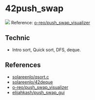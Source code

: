 # 42push_swap
![](gif/push_swap.gif)
Reference: [o-reo/push_swap_visualizer](https://github.com/o-reo/push_swap_visualizer)

## Technic
- Intro sort, Quick sort, DFS, deque.

## References
- [solareenlo/qsort.c](https://github.com/solareenlo/qsort.c)
- [solareenlo/42deque](https://github.com/solareenlo/42deque)
- [o-reo/push_swap_visualizer](https://github.com/o-reo/push_swap_visualizer)
- [elijahkash/push_swap_gui](https://github.com/elijahkash/push_swap_gui)
